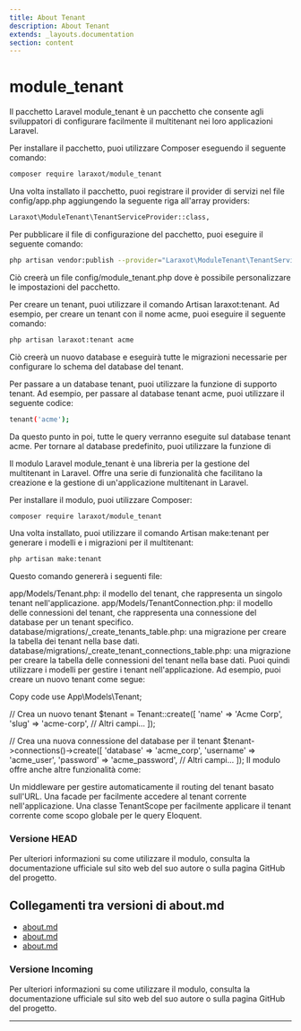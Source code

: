 ```yaml
---
title: About Tenant
description: About Tenant
extends: _layouts.documentation
section: content
---
```


# module_tenant

Il pacchetto Laravel module_tenant è un pacchetto che consente agli sviluppatori di configurare facilmente il multitenant nei loro applicazioni Laravel.

Per installare il pacchetto, puoi utilizzare Composer eseguendo il seguente comando:
```bash
composer require laraxot/module_tenant
```

Una volta installato il pacchetto, puoi registrare il provider di servizi nel file config/app.php aggiungendo la seguente riga all'array providers:

```bash
Laraxot\ModuleTenant\TenantServiceProvider::class,
```

Per pubblicare il file di configurazione del pacchetto, puoi eseguire il seguente comando:

```bash
php artisan vendor:publish --provider="Laraxot\ModuleTenant\TenantServiceProvider"
```

Ciò creerà un file config/module_tenant.php dove è possibile personalizzare le impostazioni del pacchetto.

Per creare un tenant, puoi utilizzare il comando Artisan laraxot:tenant. Ad esempio, per creare un tenant con il nome acme, puoi eseguire il seguente comando:

```bash
php artisan laraxot:tenant acme
```

Ciò creerà un nuovo database e eseguirà tutte le migrazioni necessarie per configurare lo schema del database del tenant.

Per passare a un database tenant, puoi utilizzare la funzione di supporto tenant. Ad esempio, per passare al database tenant acme, puoi utilizzare il seguente codice:

```bash
tenant('acme');
```
Da questo punto in poi, tutte le query verranno eseguite sul database tenant acme. Per tornare al database predefinito, puoi utilizzare la funzione di

Il modulo Laravel module_tenant è una libreria per la gestione del multitenant in Laravel. Offre una serie di funzionalità che facilitano la creazione e la gestione di un'applicazione multitenant in Laravel.

Per installare il modulo, puoi utilizzare Composer:

```bash
composer require laraxot/module_tenant
```
Una volta installato, puoi utilizzare il comando Artisan make:tenant per generare i modelli e i migrazioni per il multitenant:

```bash
php artisan make:tenant
```
Questo comando genererà i seguenti file:

app/Models/Tenant.php: il modello del tenant, che rappresenta un singolo tenant nell'applicazione.
app/Models/TenantConnection.php: il modello delle connessioni del tenant, che rappresenta una connessione del database per un tenant specifico.
database/migrations/<timestamp>_create_tenants_table.php: una migrazione per creare la tabella dei tenant nella base dati.
database/migrations/<timestamp>_create_tenant_connections_table.php: una migrazione per creare la tabella delle connessioni del tenant nella base dati.
Puoi quindi utilizzare i modelli per gestire i tenant nell'applicazione. Ad esempio, puoi creare un nuovo tenant come segue:

Copy code
use App\Models\Tenant;

// Crea un nuovo tenant
$tenant = Tenant::create([
    'name' => 'Acme Corp',
    'slug' => 'acme-corp',
    // Altri campi...
]);

// Crea una nuova connessione del database per il tenant
$tenant->connections()->create([
    'database' => 'acme_corp',
    'username' => 'acme_user',
    'password' => 'acme_password',
    // Altri campi...
]);
Il modulo offre anche altre funzionalità come:

Un middleware per gestire automaticamente il routing del tenant basato sull'URL.
Una facade per facilmente accedere al tenant corrente nell'applicazione.
Una classe TenantScope per facilmente applicare il tenant corrente come scopo globale per le query Eloquent.
### Versione HEAD

Per ulteriori informazioni su come utilizzare il modulo, consulta la documentazione ufficiale sul sito web del suo autore o sulla pagina GitHub del progetto.
## Collegamenti tra versioni di about.md
* [about.md](../../../Xot/docs/about.md)
* [about.md](../../../Tenant/docs/en/about.md)
* [about.md](../../../Tenant/docs/it/about.md)


### Versione Incoming

Per ulteriori informazioni su come utilizzare il modulo, consulta la documentazione ufficiale sul sito web del suo autore o sulla pagina GitHub del progetto.

---

